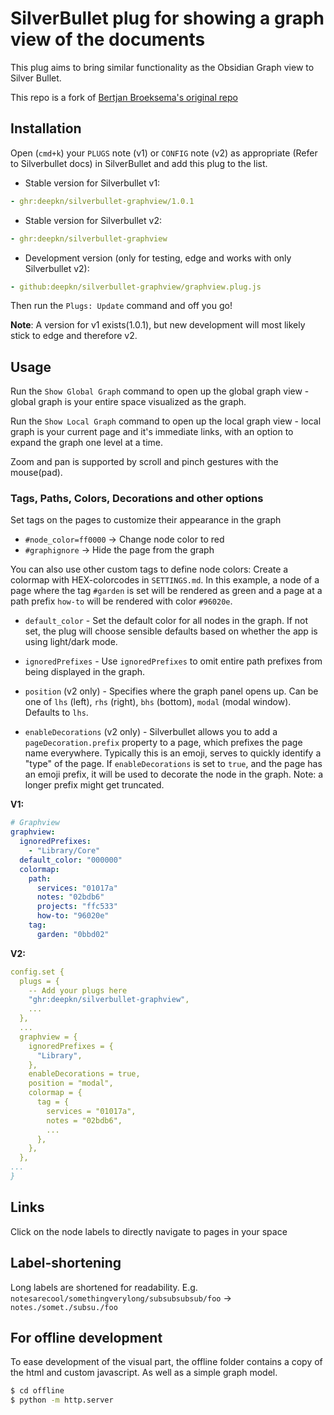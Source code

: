 # SilverBullet plug for showing a graph view of the documents

This plug aims to bring similar functionality as the Obsidian Graph view to
Silver Bullet.

This repo is a fork of
[Bertjan Broeksema's original repo](https://github.com/bbroeksema/silverbullet-graphview)

## Installation

Open (`cmd+k`) your `PLUGS` note (v1) or `CONFIG` note (v2) as appropriate (Refer to Silverbullet docs)
in SilverBullet and add this plug to the list.

* Stable version for Silverbullet v1:
```yaml
- ghr:deepkn/silverbullet-graphview/1.0.1
```

* Stable version for Silverbullet v2:
```yaml
- ghr:deepkn/silverbullet-graphview
```

* Development version (only for testing, edge and works with only Silverbullet v2):
```yaml
- github:deepkn/silverbullet-graphview/graphview.plug.js
```

Then run the `Plugs: Update` command and off you go!

**Note**: A version for v1 exists(1.0.1), but new development will most likely stick to
edge and therefore v2.

## Usage

Run the `Show Global Graph` command to open up the global graph view - global graph is
your entire space visualized as the graph.

Run the `Show Local Graph` command to open up the local graph view - local graph is
your current page and it's immediate links, with an option to expand the graph one
level at a time.

Zoom and pan is supported by scroll and pinch gestures with the mouse(pad).

### Tags, Paths, Colors, Decorations and other options

Set tags on the pages to customize their appearance in the graph

- `#node_color=ff0000` → Change node color to red
- `#graphignore` → Hide the page from the graph

You can also use other custom tags to define node colors: Create a colormap with
HEX-colorcodes in `SETTINGS.md`. In this example, a node of a page where the tag
`#garden` is set will be rendered as green and a page at a path prefix `how-to`
will be rendered with color `#96020e`.

- `default_color` - Set the default color for all nodes in the graph. If not set, the plug
will choose sensible defaults based on whether the app is using light/dark mode.

- `ignoredPrefixes` - Use `ignoredPrefixes` to omit entire path prefixes from being displayed 
in the graph.

- `position` (v2 only) - Specifies where the graph panel opens up. Can be one of `lhs` (left), `rhs` (right),
`bhs` (bottom), `modal` (modal window). Defaults to `lhs`.

- `enableDecorations` (v2 only) - Silverbullet allows you to add a `pageDecoration.prefix` property to a page,
which prefixes the page name everywhere. Typically this is an emoji, serves to quickly identify
a "type" of the page. If `enableDecorations` is set to `true`, and the page has an emoji
prefix, it will be used to decorate the node in the graph. Note: a longer prefix might get truncated.

**V1:**
```yaml
# Graphview
graphview:
  ignoredPrefixes:
    - "Library/Core"
  default_color: "000000"
  colormap:
    path:
      services: "01017a"
      notes: "02bdb6"
      projects: "ffc533"
      how-to: "96020e"
    tag:
      garden: "0bbd02"
```

**V2:**
```yaml
config.set {
  plugs = {
    -- Add your plugs here 
    "ghr:deepkn/silverbullet-graphview",
    ...
  },
  ...
  graphview = {
    ignoredPrefixes = {
      "Library",
    },
    enableDecorations = true,
    position = "modal",
    colormap = {
      tag = {
        services = "01017a",
        notes = "02bdb6",
        ...
      },
    },
  },
...
}
```

## Links

Click on the node labels to directly navigate to pages in your space

## Label-shortening

Long labels are shortened for readability. E.g.
`notesarecool/somethingverylong/subsubsubsub/foo` → `notes./somet./subsu./foo`

## For offline development

To ease development of the visual part, the offline folder contains a copy of
the html and custom javascript. As well as a simple graph model.

```bash
$ cd offline
$ python -m http.server
```
